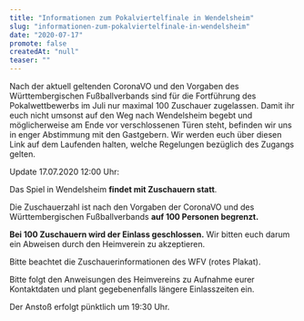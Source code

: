```yaml
---
title: "Informationen zum Pokalviertelfinale in Wendelsheim"
slug: "informationen-zum-pokalviertelfinale-in-wendelsheim"
date: "2020-07-17"
promote: false
createdAt: "null"
teaser: ""
---
```

Nach der aktuell geltenden CoronaVO und den Vorgaben des Württembergischen Fußballverbands sind für die Fortführung des Pokalwettbewerbs im Juli nur maximal 100 Zuschauer zugelassen. Damit ihr euch nicht umsonst auf den Weg nach Wendelsheim begebt und möglicherweise am Ende vor verschlossenen Türen steht, befinden wir uns in enger Abstimmung mit den Gastgebern. Wir werden euch über diesen Link auf dem Laufenden halten, welche Regelungen bezüglich des Zugangs gelten.


Update 17.07.2020 12:00 Uhr:


Das Spiel in Wendelsheim **findet mit Zuschauern statt**.

Die Zuschauerzahl ist nach den Vorgaben der CoronaVO und des Württembergischen Fußballverbands **auf 100 Personen begrenzt.**

**Bei 100 Zuschauern wird der Einlass geschlossen.** Wir bitten euch darum ein Abweisen durch den Heimverein zu akzeptieren.


Bitte beachtet die Zuschauerinformationen des WFV (rotes Plakat).


Bitte folgt den Anweisungen des Heimvereins zu Aufnahme eurer Kontaktdaten und plant gegebenenfalls längere Einlasszeiten ein.


Der Anstoß erfolgt pünktlich um 19:30 Uhr.
